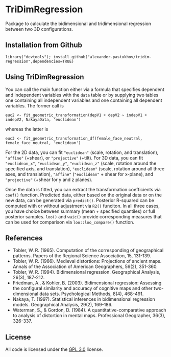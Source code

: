 # TriDimRegression

Package to calculate the bidimensional and tridimensional regression between two 3D configurations.

## Installation from Github
```
library("devtools"); install_github("alexander-pastukhov/tridim-regression",dependencies=TRUE)
```
## Using TriDimRegression

You can call the main function either via a formula that specifies dependent and independent variables with the `data` table or by supplying two tables one containing all independent variables and one containing all dependent variables. The former call is
```
euc2 <- fit_geometric_transformation(depV1 + depV2 ~ indepV1 + indepV2, NakayaData, 'euclidean')
```
whereas the latter is 
```
euc3 <- fit_geometric_transformation_df(female_face_neutral, female_face_neutral, 'euclidean')
```

For the 2D data, you can fit `"euclidean"` (scale, rotation, and translation), `"affine"` (+shear), or `"projective"` (+tilt). For 3D data, you can fit `"euclidean_x"`, `"euclidean_y"`, `"euclidean_z"` (scale, rotation around the specified axis, and translation), `"euclidean"` (scale, rotation around all three axes, and translation), `"affine"` (`"euclidean"` + shear for x-plane), and `"projective"` (+shear for y and z planes).

Once the data is fitted, you can extract the transformation coefficients via `coef()` function. Predicted data, either based on the original data or on the new data, can be generated via `predict()`. Posterior R-squared can be computed with or without adjustment via `R2()` funciton. In all three cases, you have choice between summary (mean + specified quantiles) or full posterior samples. `loo()` and `waic()` provide corresponding measures that can be used for comparison via `loo::loo_compare()` function.

## References

-   Tobler, W. R. (1965). Computation of the corresponding of geographical patterns. Papers of the Regional Science Association, 15, 131-139.
-   Tobler, W. R. (1966). Medieval distortions: Projections of ancient maps. Annals of the Association of American Geographers, 56(2), 351-360.
-   Tobler, W. R. (1994). Bidimensional regression. Geographical Analysis, 26(3), 187-212.
-   Friedman, A., & Kohler, B. (2003). Bidimensional regression: Assessing the configural similarity and accuracy of cognitive maps and other two-dimensional data sets. Psychological Methods, 8(4), 468-491.
-   Nakaya, T. (1997). Statistical inferences in bidimensional regression models. Geographical Analysis, 29(2), 169-186.
-   Waterman, S., & Gordon, D. (1984). A quantitative-comparative approach to analysis of distortion in mental maps. Professional Geographer, 36(3), 326-337.

## License

All code is licensed under the [GPL 3.0](https://opensource.org/licenses/GPL-3.0) license.
